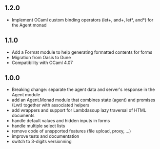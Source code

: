 1.2.0
-----
 - Implement OCaml custom binding operators (let+, and+, let*, and*) for the
     Agent monad

1.1.0
-----
 - Add a Format module to help generating formatted contents for forms
 - Migration from Oasis to Dune
 - Compatibility with OCaml 4.07

1.0.0
-----
 - Breaking change: separate the agent data and server's response in the Agent module
 - add an Agent.Monad module that combines state (agent) and promises (Lwt) together with associated helpers
 - add wrappers and support for Lambdasoup lazy traversal of HTML documents
 - handle default values and hidden inputs in forms
 - handle multiple select lists
 - remove code of unspported features (file upload, proxy, ...)
 - improve tests and documentation
 - switch to 3-digits versionning
